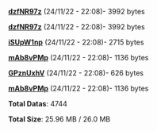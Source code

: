 [**dzfNR97z**](/data/dzfNR97z.txt) (24/11/22 - 22:08)- 3992 bytes

[**dzfNR97z**](/data/dzfNR97z.txt) (24/11/22 - 22:08)- 3992 bytes

[**iSUpW1np**](/data/iSUpW1np.txt) (24/11/22 - 22:08)- 2715 bytes

[**mAb8vPMp**](/data/mAb8vPMp.txt) (24/11/22 - 22:08)- 1136 bytes

[**GPznUxhV**](/data/GPznUxhV.txt) (24/11/22 - 22:08)- 626 bytes

[**mAb8vPMp**](/data/mAb8vPMp.txt) (24/11/22 - 22:08)- 1136 bytes

**Total Datas**: 4744

**Total Size**: 25.96 MB / 26.0 MB